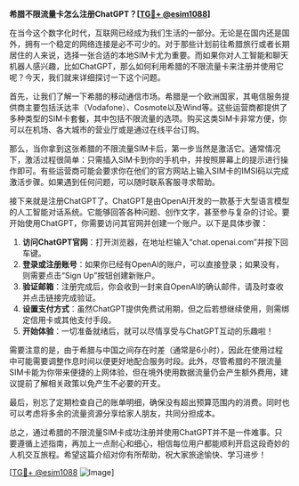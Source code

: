 **希腊不限流量卡怎么注册ChatGPT？[[TG💪+ @esim1088](https://t.me/s/esim1088)]**

在当今这个数字化时代，互联网已经成为我们生活的一部分。无论是在国内还是国外，拥有一个稳定的网络连接是必不可少的。对于那些计划前往希腊旅行或者长期居住的人来说，选择一张合适的本地SIM卡尤为重要。而如果你对人工智能和聊天机器人感兴趣，比如ChatGPT，那么如何利用希腊的不限流量卡来注册并使用它呢？今天，我们就来详细探讨一下这个问题。

首先，让我们了解一下希腊的移动通信市场。希腊是一个欧洲国家，其电信服务提供商主要包括沃达丰（Vodafone）、Cosmote以及Wind等。这些运营商都提供了多种类型的SIM卡套餐，其中包括不限流量的选项。购买这类SIM卡非常方便，你可以在机场、各大城市的营业厅或是通过在线平台订购。

那么，当你拿到这张希腊的不限流量SIM卡后，第一步当然是激活它。通常情况下，激活过程很简单：只需插入SIM卡到你的手机中，并按照屏幕上的提示进行操作即可。有些运营商可能会要求你在他们的官方网站上输入SIM卡的IMSI码以完成激活步骤。如果遇到任何问题，可以随时联系客服寻求帮助。

接下来就是注册ChatGPT了。ChatGPT是由OpenAI开发的一款基于大型语言模型的人工智能对话系统。它能够回答各种问题、创作文字，甚至参与复杂的讨论。要开始使用ChatGPT，你需要访问其官网并创建一个账户。以下是具体步骤：

1. **访问ChatGPT官网**：打开浏览器，在地址栏输入“chat.openai.com”并按下回车键。
2. **登录或注册账号**：如果你已经有OpenAI的账户，可以直接登录；如果没有，则需要点击“Sign Up”按钮创建新账户。
3. **验证邮箱**：注册完成后，你会收到一封来自OpenAI的确认邮件，请及时查收并点击链接完成验证。
4. **设置支付方式**：虽然ChatGPT提供免费试用期，但之后若想继续使用，则需绑定信用卡或其他支付手段。
5. **开始体验**：一切准备就绪后，就可以尽情享受与ChatGPT互动的乐趣啦！

需要注意的是，由于希腊与中国之间存在时差（通常是6小时），因此在使用过程中可能需要调整作息时间以便更好地配合服务时段。此外，尽管希腊的不限流量SIM卡能为你带来便捷的上网体验，但在境外使用数据流量仍会产生额外费用，建议提前了解相关政策以免产生不必要的开支。

最后，别忘了定期检查自己的账单明细，确保没有超出预算范围内的消费。同时也可以考虑将多余的流量资源分享给家人朋友，共同分担成本。

总之，通过希腊的不限流量SIM卡成功注册并使用ChatGPT并不是一件难事。只要遵循上述指南，再加上一点耐心和细心，相信每位用户都能顺利开启这段奇妙的人机交互旅程。希望这篇介绍对你有所帮助，祝大家旅途愉快、学习进步！

[[TG💪+ @esim1088](https://t.me/s/esim1088) ![Image](https://i.postimg.cc/4NQfJmqS/Snipaste-2025-05-13-00-14-12.png)]